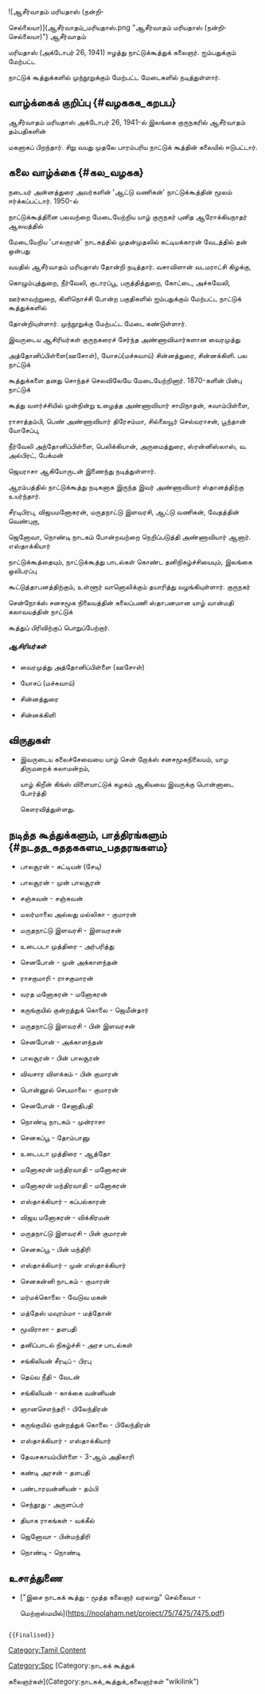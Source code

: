 ![ஆசீர்வாதம் மரியதாஸ் (நன்றி-
செல்லையா)](ஆசீர்வாதம்_மரியதாஸ்.png "ஆசீர்வாதம் மரியதாஸ் (நன்றி- செல்லையா)") ஆசீர்வாதம்
மரியதாஸ் (அக்டோபர் 26, 1941) ஈழத்து நாட்டுக்கூத்துக் கலைஞர். ஐம்பதுக்கும் மேற்பட்ட
நாட்டுக் கூத்துக்களில் முந்நூறுக்கும் மேற்பட்ட மேடைகளில் நடித்துள்ளார்.

## வாழ்க்கைக் குறிப்பு {#வழககக_கறபப}

ஆசீர்வாதம் மரியதாஸ் அக்டோபர் 26, 1941-ல் இலங்கை குருநகரில் ஆசீர்வாதம் தம்பதிகளின்
மகனாகப் பிறந்தார். சிறு வயது முதலே பாரம்பரிய நாட்டுக் கூத்தின் கலையில் ஈடுபட்டார்.

## கலை வாழ்க்கை {#கல_வழகக}

நடையர் அன்னத்துரை அவர்களின் 'ஆட்டு வணிகன்' நாட்டுக்கூத்தின் மூலம் ஈர்க்கப்பட்டார். 1950-ல்
நாட்டுக்கூத்தினை பலவற்றை மேடையேற்றிய யாழ் குருநகர் புனித ஆரோக்கியநாதர் ஆலயத்தில்
மேடையேறிய 'பாலகுரன்' நாடகத்தில் முதன்முதலில் கட்டியக்காரன் வேடத்தில் தன் ஒன்பது
வயதில் ஆசீர்வாதம் மரியதாஸ் தோன்றி நடித்தார். வசாவிளான் வடமராட்சி கிழக்கு,
கொழும்புத்துறை, நீர்வேலி, குடாரப்பூ, பருத்தித்துறை, கோட்டை, அச்சுவேலி,
ஊர்காவற்றுறை, கிளிநொச்சி போன்ற பகுதிகளில் ஐம்பதுக்கும் மேற்பட்ட நாட்டுக் கூத்துக்களில்
தோன்றியுள்ளார். முந்நூறுக்கு மேற்பட்ட மேடை கண்டுள்ளார்.

இவருடைய ஆசிரியர்கள் குருநகரைச் சேர்ந்த அண்ணாவிமார்களான வைரமுத்து
அத்தோனிப்பிள்ளை(ஊசோள்), யோசப்(மச்சுவாய்) சின்னத்துரை, சின்னக்கிளி. பல நாட்டுக்
கூத்துக்களை தனது சொந்தச் செலவிலேயே மேடையேற்றினார். 1870-களின் பின்பு நாட்டுக்
கூத்து வளர்ச்சியில் முன்நின்று உழைத்த அண்ணாவியார் சாமிநாதன், சுவாம்பிள்ளை,
ராசாத்தம்பி, பெண் அண்ணாவியார் திரேசம்மா, சில்லையூர் செல்வராசன், பூந்தான் யோசேப்பு,
நீர்வேலி அந்தோனிப்பிள்ளை, பெலிக்கியான், அருமைத்துரை, ஸ்ரன்னிஸ்லாஸ், வ. அல்பிரட், பேக்மன்
ஜெயராசா ஆகியோருடன் இணைந்து நடித்துள்ளார்.

ஆரம்பத்தில் நாட்டுக்கூத்து நடிகனாக இருந்த இவர் அண்ணாவியார் ஸ்தானத்திற்கு உயர்ந்தார்.
சீரடிபிரபு, விஜயமனோகரன், மருதநாட்டு இளவரசி, ஆட்டு வணிகன், வேதத்தின் வெண்புறா,
ஜெனோவா, நொண்டி நாடகம் போன்றவற்றை நெறிப்படுத்தி அண்ணாவியார் ஆனார். எஸ்தாக்கியார்
நாட்டுக்கூத்தையும், நாட்டுக்கூத்து பாடல்கள் கொண்ட தனிநிகழ்ச்சியையும், இலங்கை ஒலிபரப்பு
கூட்டுத்தாபனத்திற்கும், உள்ளூர் வானொலிக்கும் தயாரித்து வழங்கியுள்ளார். குருநகர்
சென்நோக்ஸ் சனசமூக நிலையத்தின் கலைப்பணி ஸ்தாபனமான யாழ் வான்மதி கலாவயத்தின் நாட்டுக்
கூத்துப் பிரிவிற்குப் பொறுப்பேற்றார்.

##### ஆசிரியர்கள்

-   வைரமுத்து அத்தோனிப்பிள்ளை (ஊசோள்)
-   யோசப் (மச்சுவாய்)
-   சின்னத்துரை
-   சின்னக்கிளி

## விருதுகள்

-   இவருடைய கலைச்சேவையை யாழ் சென் றோக்ஸ் சனசமூகநிலையம், யாழ திருமறைக் கலாமன்றம்,
    யாழ் கிறீன் கிங்ஸ் விளையாட்டுக் கழகம் ஆகியவை இவருக்கு பொன்னாடை போர்த்தி
    கௌரவித்துள்ளது.

## நடித்த கூத்துக்களும், பாத்திரங்களும் {#நடதத_கததககளம_பததரஙகளம}

-   பாலசூரன் - கட்டியன் (சேடி)
-   பாலசூரன் - முன் பாலசூரன்
-   சஞ்சுவன் - சஞ்சுவன்
-   மலர்மாலை அல்லது மல்லிகா - குமாரன்
-   மருதநாட்டு இளவரசி - இளவரசன்
-   உடைபடா முத்திரை - அர்பரித்து
-   செனபோன் - முன் அக்காளந்தன்
-   ராசகுமாரி - ராசகுமாரன்
-   வரத மனோகரன் - மனோகரன்
-   கருங்குயில் குன்றத்துக் கொலை - ஜெமீன்தார்
-   மருதநாட்டு இளவரசி - பின் இளவரசன்
-   செனபோன் - அக்காளந்தன்
-   பாலசூரன் - பின் பாலசூரன்
-   விவசார விளக்கம் - பின் குமாரன்
-   பொன்னூல் செபமாலை - குமாரன்
-   செனபோன் - சேனாதிபதி
-   நொண்டி நாடகம் - முன்ராசா
-   செனகப்பூ - தோம்பானு
-   உடைபடா முத்திரை - ஆத்தோ
-   மனோகரன் மந்திரவாதி - மனோகரன்
-   மனோகரன் மந்திரவாதி - மனோகரன்
-   எஸ்தாக்கியார் - கப்பல்காரன்
-   விஜய மனோகரன் - விக்கிரமன்
-   மருதநாட்டு இளவரசி - பின் குமாரன்
-   செனகப்பூ - பின் மந்திரி
-   எஸ்தாக்கியார் - முன் எஸ்தாக்கியார்
-   செனகன்னி நாடகம் - குமாரன்
-   மர்மக்கொலை - வேடுவ மகன்
-   மத்தேஸ் மவுரம்மா - மத்தோன்
-   மூவிராசா - தளபதி
-   தனிப்பாடல் நிகழ்ச்சி - அரச பாடல்கள்
-   சங்கிலியன் சீரடிப் - பிரபு
-   தெய்வ நீதி - வேடன்
-   சங்கிலியன் - காக்கை வன்னியன்
-   ஞானசௌந்தரி - பிலேந்திரன்
-   கருங்குயில் குன்றத்துக் கொலை - பிலேந்திரன்
-   எஸ்தாக்கியார் - எஸ்தாக்கியார்
-   தேவசகாயம்பிள்ளை - 3-ஆம் அதிகாரி
-   கண்டி அரசன் - தளபதி
-   பண்டாரவன்னியன் - தம்பி
-   செந்தூது - அருளப்பர்
-   தியாக ராகங்கள் - வக்கீல்
-   ஜெனோவா - பின்மந்திரி
-   நொண்டி - நொண்டி

## உசாத்துணை

-   [\"இசை நாடகக் கூத்து - மூத்த கலைஞர் வரலாறு\" செல்லையா -
    மெற்றாஸ்மயில்](https://noolaham.net/project/75/7475/7475.pdf)

```{=mediawiki}
{{Finalised}}
```
[Category:Tamil Content](Category:Tamil_Content "wikilink")
[Category:Spc](Category:Spc "wikilink") [Category:நாடகக் கூத்துக்
கலைஞர்கள்](Category:நாடகக்_கூத்துக்_கலைஞர்கள் "wikilink")
